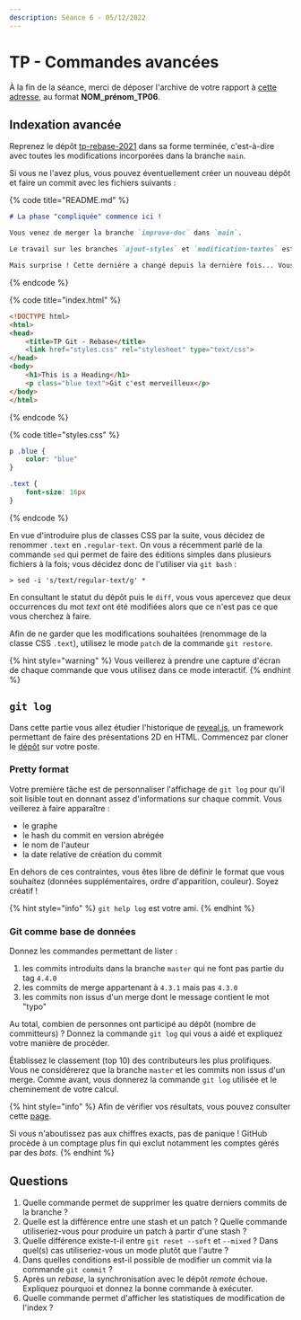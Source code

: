 ```yaml
---
description: Séance 6 - 05/12/2022
---
```


# TP - Commandes avancées

À la fin de la séance, merci de déposer l'archive de votre rapport à [cette adresse](https://cnam-my.sharepoint.com/:f:/g/personal/florent\_nuttens\_lecnam\_net/EjwtmE1eCzZIraUfqprB0rcBY95SaOaCxLFgchrqs5F1rg?e=YZTkFA), au format **NOM\_prénom\_TP06**.

## Indexation avancée

Reprenez le dépôt [tp-rebase-2021](https://gitlab.com/fnuttens/tp-rebase-2021) dans sa forme terminée, c'est-à-dire avec toutes les modifications incorporées dans la branche `main`.

Si vous ne l'avez plus, vous pouvez éventuellement créer un nouveau dépôt et faire un commit avec les fichiers suivants :

{% code title="README.md" %}
```markdown
# La phase "compliquée" commence ici !

Vous venez de merger la branche `improve-doc` dans `main`.

Le travail sur les branches `ajout-styles` et `modification-textes` est terminé. Vous souhaitez donc logiquement le rapatrier sur la branche `main`.

Mais surprise ! Cette dernière a changé depuis la dernière fois... Vous pourriez utiliser la commande merge, mais vous vous souvenez du cours sur le rebase 😉
```
{% endcode %}

{% code title="index.html" %}
```html
<!DOCTYPE html>
<html>
<head>
    <title>TP Git - Rebase</title>
    <link href="styles.css" rel="stylesheet" type="text/css">
</head>
<body>
    <h1>This is a Heading</h1>
    <p class="blue text">Git c'est merveilleux</p>
</body>
</html>
```
{% endcode %}

{% code title="styles.css" %}
```css
p .blue {
	color: "blue"
}

.text {
	font-size: 16px
}
```
{% endcode %}

En vue d'introduire plus de classes CSS par la suite, vous décidez de renommer `.text` en `.regular-text`. On vous a récemment parlé de la commande `sed` qui permet de faire des éditions simples dans plusieurs fichiers à la fois; vous décidez donc de l'utiliser via `git bash` :

```shell
> sed -i 's/text/regular-text/g' *
```

En consultant le statut du dépôt puis le `diff`, vous vous apercevez que deux occurrences du mot _text_ ont été modifiées alors que ce n'est pas ce que vous cherchez à faire.

Afin de ne garder que les modifications souhaitées (renommage de la classe CSS `.text`), utilisez le mode `patch` de la commande `git restore`.

{% hint style="warning" %}
Vous veillerez à prendre une capture d'écran de chaque commande que vous utilisez dans ce mode interactif.
{% endhint %}

## `git log`

Dans cette partie vous allez étudier l'historique de [reveal.js](https://revealjs.com/), un framework permettant de faire des présentations 2D en HTML. Commencez par cloner le [dépôt](https://github.com/hakimel/reveal.js) sur votre poste.

### Pretty format

Votre première tâche est de personnaliser l'affichage de `git log` pour qu'il soit lisible tout en donnant assez d'informations sur chaque commit. Vous veillerez à faire apparaître :

* le graphe
* le hash du commit en version abrégée
* le nom de l'auteur
* la date relative de création du commit

En dehors de ces contraintes, vous êtes libre de définir le format que vous souhaitez (données supplémentaires, ordre d'apparition, couleur). Soyez créatif !

{% hint style="info" %}
`git help log` est votre ami.&#x20;
{% endhint %}

### Git comme base de données

Donnez les commandes permettant de lister :

1. les commits introduits dans la branche `master` qui ne font pas partie du tag `4.4.0`
2. les commits de merge appartenant à `4.3.1` mais pas `4.3.0`
3. les commits non issus d'un merge dont le message contient le mot "typo"

Au total, combien de personnes ont participé au dépôt (nombre de committeurs) ? Donnez la commande `git log` qui vous a aidé et expliquez votre manière de procéder.

Établissez le classement (top 10) des contributeurs les plus prolifiques. Vous ne considérerez que la branche `master` et les commits non issus d'un merge. Comme avant, vous donnerez la commande `git log` utilisée et le cheminement de votre calcul.

{% hint style="info" %}
Afin de vérifier vos résultats, vous pouvez consulter cette [page](https://github.com/hakimel/reveal.js/graphs/contributors).

Si vous n'aboutissez pas aux chiffres exacts, pas de panique ! GitHub procède à un comptage plus fin qui exclut notamment les comptes gérés par des _bots_.
{% endhint %}

## Questions

1. Quelle commande permet de supprimer les quatre derniers commits de la branche ?
2. Quelle est la différence entre une stash et un patch ? Quelle commande utiliseriez-vous pour produire un patch à partir d'une stash ?
3. Quelle différence existe-t-il entre `git reset --soft` et `--mixed` ? Dans quel(s) cas utiliseriez-vous un mode plutôt que l'autre ?
4. Dans quelles conditions est-il possible de modifier un commit via la commande `git commit` ?
5. Après un _rebase_, la synchronisation avec le dépôt _remote_ échoue. Expliquez pourquoi et donnez la bonne commande à exécuter.
6. Quelle commande permet d'afficher les statistiques de modification de l'index ?
